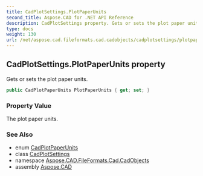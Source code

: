 ```yaml
---
title: CadPlotSettings.PlotPaperUnits
second_title: Aspose.CAD for .NET API Reference
description: CadPlotSettings property. Gets or sets the plot paper units
type: docs
weight: 130
url: /net/aspose.cad.fileformats.cad.cadobjects/cadplotsettings/plotpaperunits/
---
```

## CadPlotSettings.PlotPaperUnits property

Gets or sets the plot paper units.

```csharp
public CadPlotPaperUnits PlotPaperUnits { get; set; }
```

### Property Value

The plot paper units.

### See Also

* enum [CadPlotPaperUnits](../../../aspose.cad.fileformats.cad.cadconsts/cadplotpaperunits/)
* class [CadPlotSettings](../)
* namespace [Aspose.CAD.FileFormats.Cad.CadObjects](../../cadplotsettings/)
* assembly [Aspose.CAD](../../../)


